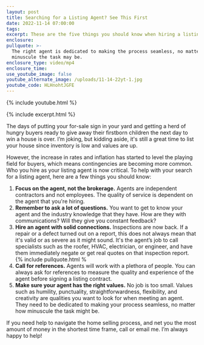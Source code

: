 ```yaml
---
layout: post
title: Searching for a Listing Agent? See This First
date: 2022-11-14 07:00:00
tags:
excerpt: These are the five things you should know when hiring a listing agent.
enclosure:
pullquote: >-
  The right agent is dedicated to making the process seamless, no matter how
  minuscule the task may be.
enclosure_type: video/mp4
enclosure_time:
use_youtube_image: false
youtube_alternate_image: /uploads/11-14-22yt-1.jpg
youtube_code: HLHnohtJGFE
---
```

{% include youtube.html %}

{% include excerpt.html %}

The days of putting your for-sale sign in your yard and getting a herd of hungry buyers ready to give away their firstborn children the next day to win a house is over. I’m joking, but kidding aside, it's still a great time to list your house since inventory is low and values are up.&nbsp;

However, the increase in rates and inflation has started to level the playing field for buyers, which means contingencies are becoming more common. Who you hire as your listing agent is now critical. To help with your search for a listing agent, here are a few things you should know:

1. **Focus on the agent, not the brokerage.** Agents are independent contractors and not employees. The quality of service is dependent on the agent that you're hiring.&nbsp;
2. **Remember to ask a lot of questions.** You want to get to know your agent and the industry knowledge that they have. How are they with communications? Will they give you constant feedback?
3. **Hire an agent with solid connections.** Inspections are now back. If a repair or a defect turned out on a report, this does not always mean that it's valid or as severe as it might sound. It's the agent’s job to call specialists such as the roofer, HVAC, electrician, or engineer, and have them immediately negate or get real quotes on that inspection report.<br>\{% include pullquote.html %
4. **Call for references.** Agents will work with a plethora of people. You can always ask for references to measure the quality and experience of the agent before signing a listing contract.&nbsp;
5. **Make sure your agent has the right values.** No job is too small. Values such as humility, punctuality, straightforwardness, flexibility, and creativity are qualities you want to look for when meeting an agent. They need to be dedicated to making your process seamless, no matter how minuscule the task might be.

If you need help to navigate the home selling process, and net you the most amount of money in the shortest time frame, call or email me. I’m always happy to help\!